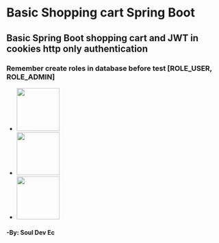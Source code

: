 # Basic Shopping cart Spring Boot
<h2>Basic Spring Boot shopping cart and JWT in cookies http only authentication</h2>
<h3><b>Remember create roles in database before test [ROLE_USER, ROLE_ADMIN]</b></h3>
<ul>
<li>
<img height='100px' src='https://objectpartners.com/wp-content/uploads/2015/02/spring-boot-project-logo.png' />
</li>
  <li>
<img height='100px' src='https://seeklogo.com/images/J/jwt-logo-65D86B4640-seeklogo.com.png' />
</li>
<li>
<img height='100px' src='https://upload.wikimedia.org/wikipedia/commons/thumb/2/29/Postgresql_elephant.svg/1200px-Postgresql_elephant.svg.png' />
</li>
</ul>
<h4><b>-By: Soul Dev Ec</b></h4>
